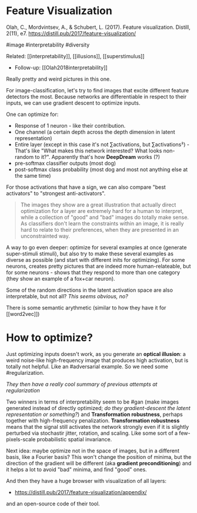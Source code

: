 # Feature Visualization

Olah, C., Mordvintsev, A., & Schubert, L. (2017). Feature visualization. Distill, 2(11), e7.
https://distill.pub/2017/feature-visualization/

#image #interpretability #diversity

Related: [[interpretability]], [[illusions]], [[superstimulus]]
* Follow-up: [[Olah2018interpretability]]

Really pretty and weird pictures in this one.

For image-classification, let's try to find images that excite different feature detectors the most. Because networks are differentiable in respect to their inputs, we can use gradient descent to optimize inputs.

One can optimize for:
* Response of 1 neuron - like their contribution.
* One channel (a certain depth across the depth dimension in latent representation)
* Entire layer (except in this case it's not ∑activations, but ∑activations²) - That's like "What makes this network interested? What looks non-random to it?". Apparently that's how **DeepDream** works (?)
* pre-softmax classifier outputs (most dog)
* post-softmax class probability (most dog and most not anything else at the same time)

For those activations that have a sign, we can also compare "best activators" to "strongest anti-activators".

> The images they show are a great illustration that actually direct optimization for a layer are extremely hard for a human to interpret, while a collection of "good" and "bad" images do totally make sense. As classifiers don't learn the constraints within an image, it is really hard to relate to their preferences, when they are presented in an unconstrainted way.

A way to go even deeper: optimize for several examples at once (generate super-stimuli stimuli), but also try to make these several examples as diverse as possible (and start with different inits for optimizing). For some neurons, creates pretty pictures that are indeed more human-relateable, but for some neurons - shows that they respond to more than one category (they show an example of a fox+car neuron).

Some of the random directions in the latent activation space are also interpretable, but not all? _This seems obvious, no?_

There is some semantic arythmetic (similar to how they have it for [[word2vec]])

# How to optimize?

Just optimizing inputs doesn't work, as you generate an **optical illusion**: a weird noise-like high-frequency image that produces high activation, but is totally not helpful. Like an #adversarial example. So we need some #regularization. 

_They then have a really cool summary of previous attempts at regularization_

Two winners in terms of interpretability seem to be #gan (make images generated instead of directly optimized; _do they gradient-descent the latent representation or something?_) and **Transformation robustness**, perhaps together with high-frequency penalization. **Transformation robustness** means that the signal still activates the network strongly even if it is slightly perturbed via stochastir jitter, rotation, and scaling. Like some sort of a few-pixels-scale probabilistic spatial invariance.

Next idea: maybe optimize not in the space of images, but in a different basis, like a Fourier basis? This won't change the position of minima, but the direction of the gradient will be different (aka **gradient preconditioning**) and it helps a lot to avoid "bad" minima, and find "good" ones.

And then they have a huge browser with visualization of all layers:
* https://distill.pub/2017/feature-visualization/appendix/

and an open-source code of their tool.